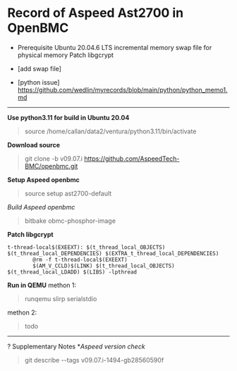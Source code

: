 # Record of Aspeed Ast2700 in OpenBMC

* Prerequisite
  Ubuntu 20.04.6 LTS
  incremental memory swap file for physical memory
  Patch libgcrypt  
  
* [add swap file]   
* [python issue] https://github.com/wedlin/myrecords/blob/main/python/python_memo1.md
---
**Use python3.11 for build in Ubuntu 20.04**
> source /home/callan/data2/ventura/python3.11/bin/activate

**Download source** 
> git clone -b v09.07.i https://github.com/AspeedTech-BMC/openbmc.git

**Setup Aspeed openbmc**
> source setup ast2700-default

*Build Aspeed openbmc*
> bitbake obmc-phosphor-image

**Patch libgcrypt**
```
t-thread-local$(EXEEXT): $(t_thread_local_OBJECTS) $(t_thread_local_DEPENDENCIES) $(EXTRA_t_thread_local_DEPENDENCIES)
        @rm -f t-thread-local$(EXEEXT)
        $(AM_V_CCLD)$(LINK) $(t_thread_local_OBJECTS) $(t_thread_local_LDADD) $(LIBS) -lpthread
```
**Run in QEMU**
methon 1:
>runqemu slirp serialstdio

methon 2:
>todo
---
? Supplementary Notes
**Aspeed version check*
> git describe --tags
v09.07.i-1494-gb28560590f
